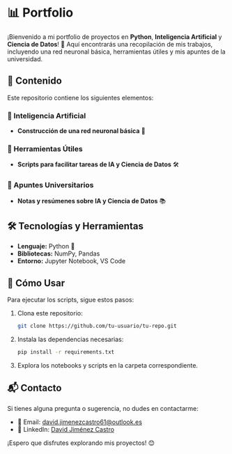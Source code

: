 # 📊 Portfolio

¡Bienvenido a mi portfolio de proyectos en **Python**, **Inteligencia Artificial** y **Ciencia de Datos**! 🚀 Aquí encontrarás una recopilación de mis trabajos, incluyendo una red neuronal básica, herramientas útiles y mis apuntes de la universidad.

## 📂 Contenido

Este repositorio contiene los siguientes elementos:

### 🔹 Inteligencia Artificial
- **Construcción de una red neuronal básica** 🤖

### 🔹 Herramientas Útiles
- **Scripts para facilitar tareas de IA y Ciencia de Datos** 🛠️

### 🔹 Apuntes Universitarios
- **Notas y resúmenes sobre IA y Ciencia de Datos** 📚

## 🛠️ Tecnologías y Herramientas
- **Lenguaje:** Python 🐍
- **Bibliotecas:** NumPy, Pandas
- **Entorno:** Jupyter Notebook, VS Code

## 🚀 Cómo Usar
Para ejecutar los scripts, sigue estos pasos:
1. Clona este repositorio:
   ```bash
   git clone https://github.com/tu-usuario/tu-repo.git
   ```
2. Instala las dependencias necesarias:
   ```bash
   pip install -r requirements.txt
   ```
3. Explora los notebooks y scripts en la carpeta correspondiente.

## 📬 Contacto
Si tienes alguna pregunta o sugerencia, no dudes en contactarme:
- 📧 Email: [david.jimenezcastro61@outlook.es](mailto:david.jimenezcastro61@outlook.es)
- 💼 LinkedIn: [David Jiménez Castro]([https://linkedin.com/in/tuusuario](https://www.linkedin.com/in/david-jimenez-castro/))


¡Espero que disfrutes explorando mis proyectos! 😊
